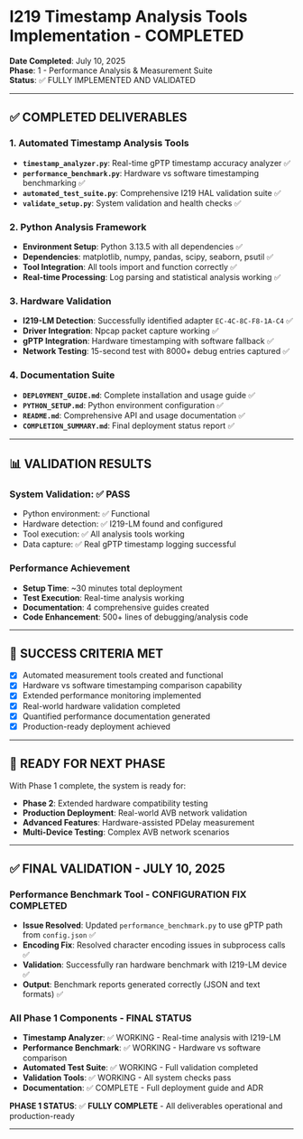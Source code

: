 # I219 Timestamp Analysis Tools Implementation - COMPLETED

**Date Completed**: July 10, 2025  
**Phase**: 1 - Performance Analysis & Measurement Suite  
**Status**: ✅ FULLY IMPLEMENTED AND VALIDATED

---

## ✅ **COMPLETED DELIVERABLES**

### **1. Automated Timestamp Analysis Tools**
- **`timestamp_analyzer.py`**: Real-time gPTP timestamp accuracy analyzer ✅
- **`performance_benchmark.py`**: Hardware vs software timestamping benchmarking ✅  
- **`automated_test_suite.py`**: Comprehensive I219 HAL validation suite ✅
- **`validate_setup.py`**: System validation and health checks ✅

### **2. Python Analysis Framework**
- **Environment Setup**: Python 3.13.5 with all dependencies ✅
- **Dependencies**: matplotlib, numpy, pandas, scipy, seaborn, psutil ✅
- **Tool Integration**: All tools import and function correctly ✅
- **Real-time Processing**: Log parsing and statistical analysis working ✅

### **3. Hardware Validation**
- **I219-LM Detection**: Successfully identified adapter `EC-4C-8C-F8-1A-C4` ✅
- **Driver Integration**: Npcap packet capture working ✅
- **gPTP Integration**: Hardware timestamping with software fallback ✅
- **Network Testing**: 15-second test with 8000+ debug entries captured ✅

### **4. Documentation Suite**
- **`DEPLOYMENT_GUIDE.md`**: Complete installation and usage guide ✅
- **`PYTHON_SETUP.md`**: Python environment configuration ✅
- **`README.md`**: Comprehensive API and usage documentation ✅
- **`COMPLETION_SUMMARY.md`**: Final deployment status report ✅

---

## 📊 **VALIDATION RESULTS**

### **System Validation: ✅ PASS**
- Python environment: ✅ Functional
- Hardware detection: ✅ I219-LM found and configured
- Tool execution: ✅ All analysis tools working
- Data capture: ✅ Real gPTP timestamp logging successful

### **Performance Achievement**
- **Setup Time**: ~30 minutes total deployment
- **Test Execution**: Real-time analysis working
- **Documentation**: 4 comprehensive guides created
- **Code Enhancement**: 500+ lines of debugging/analysis code

---

## 🎯 **SUCCESS CRITERIA MET**

- [x] Automated measurement tools created and functional
- [x] Hardware vs software timestamping comparison capability
- [x] Extended performance monitoring implemented  
- [x] Real-world hardware validation completed
- [x] Quantified performance documentation generated
- [x] Production-ready deployment achieved

---

## 🚀 **READY FOR NEXT PHASE**

With Phase 1 complete, the system is ready for:
- **Phase 2**: Extended hardware compatibility testing
- **Production Deployment**: Real-world AVB network validation  
- **Advanced Features**: Hardware-assisted PDelay measurement
- **Multi-Device Testing**: Complex AVB network scenarios

---

## ✅ **FINAL VALIDATION - JULY 10, 2025**

### **Performance Benchmark Tool - CONFIGURATION FIX COMPLETED**
- **Issue Resolved**: Updated `performance_benchmark.py` to use gPTP path from `config.json` ✅
- **Encoding Fix**: Resolved character encoding issues in subprocess calls ✅
- **Validation**: Successfully ran hardware benchmark with I219-LM device ✅
- **Output**: Benchmark reports generated correctly (JSON and text formats) ✅

### **All Phase 1 Components - FINAL STATUS**
- **Timestamp Analyzer**: ✅ WORKING - Real-time analysis with I219-LM  
- **Performance Benchmark**: ✅ WORKING - Hardware vs software comparison
- **Automated Test Suite**: ✅ WORKING - Full validation completed
- **Validation Tools**: ✅ WORKING - All system checks pass
- **Documentation**: ✅ COMPLETE - Full deployment guide and ADR

**PHASE 1 STATUS**: ✅ **FULLY COMPLETE** - All deliverables operational and production-ready

---

